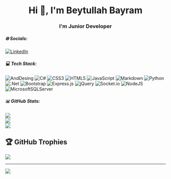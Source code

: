 <h1 align="center">Hi 👋, I'm Beytullah Bayram</h1>
<h3 align="center">I'm Junior Developer</h3>


##### 🌐 Socials:
[![LinkedIn](https://img.shields.io/badge/LinkedIn-%230077B5.svg?logo=linkedin&logoColor=white)](https://linkedin.com/in/beytullah-bayram-072488200) 

##### 💻 Tech Stack:
![AndDesing](https://img.shields.io/badge/-Ant%20Design-333333?style=flat&logo=ant-design&logoColor=0170FE)
![C#](https://img.shields.io/badge/c%23-%23239120.svg?style=for-the-badge&logo=c-sharp&logoColor=white) ![CSS3](https://img.shields.io/badge/css3-%231572B6.svg?style=for-the-badge&logo=css3&logoColor=white) ![HTML5](https://img.shields.io/badge/html5-%23E34F26.svg?style=for-the-badge&logo=html5&logoColor=white) ![JavaScript](https://img.shields.io/badge/javascript-%23323330.svg?style=for-the-badge&logo=javascript&logoColor=%23F7DF1E) ![Markdown](https://img.shields.io/badge/markdown-%23000000.svg?style=for-the-badge&logo=markdown&logoColor=white) ![Python](https://img.shields.io/badge/python-3670A0?style=for-the-badge&logo=python&logoColor=ffdd54) ![.Net](https://img.shields.io/badge/.NET-5C2D91?style=for-the-badge&logo=.net&logoColor=white) ![Bootstrap](https://img.shields.io/badge/bootstrap-%23563D7C.svg?style=for-the-badge&logo=bootstrap&logoColor=white) ![Express.js](https://img.shields.io/badge/express.js-%23404d59.svg?style=for-the-badge&logo=express&logoColor=%2361DAFB) ![jQuery](https://img.shields.io/badge/jquery-%230769AD.svg?style=for-the-badge&logo=jquery&logoColor=white) ![Socket.io](https://img.shields.io/badge/Socket.io-black?style=for-the-badge&logo=socket.io&badgeColor=010101) ![NodeJS](https://img.shields.io/badge/node.js-6DA55F?style=for-the-badge&logo=node.js&logoColor=white) ![MicrosoftSQLServer](https://img.shields.io/badge/Microsoft%20SQL%20Sever-CC2927?style=for-the-badge&logo=microsoft%20sql%20server&logoColor=white)
##### 📊 GitHub Stats:
![](https://github-readme-stats.vercel.app/api/top-langs/?username=beytullahbyram&theme=tokyonight&hide_border=false&include_all_commits=false&count_private=false&layout=compact)<br/>
![](https://github-readme-stats.vercel.app/api?username=beytullahbyram&theme=tokyonight&hide_border=false&include_all_commits=false&count_private=false)<br/>
![](https://github-readme-streak-stats.herokuapp.com/?user=beytullahbyram&theme=tokyonight&hide_border=false)<br/>


## 🏆 GitHub Trophies
![](https://github-profile-trophy.vercel.app/?username=beytullahbyram&theme=radical&no-frame=true&no-bg=false&margin-w=4)

---
[![](https://visitcount.itsvg.in/api?id=beytullahbyram&icon=6&color=1)](https://visitcount.itsvg.in)

<!-- Proudly created with GPRM ( https://gprm.itsvg.in ) -->
